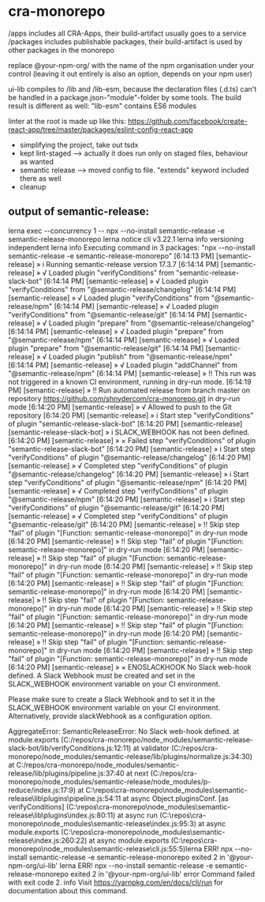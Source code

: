 # cra-monorepo

/apps includes all CRA-Apps, their build-artifact usually goes to a service
/packages includes publishable packages, their build-artifact is used by other packages in the monorepo

replace @your-npm-org/ with the name of the npm organisation under your control (leaving it out entirely is also an option, depends on your npm user)

ui-lib compiles to /lib and /lib-esm, because the declaration files (.d.ts) can't be handled in a package.json-"module"-folder by some tools. The build result is different as well: "lib-esm" contains ES6 modules

linter at the root is made up like this:
https://github.com/facebook/create-react-app/tree/master/packages/eslint-config-react-app

- simplifying the project, take out tsdx
- kept lint-staged --> actually it does run only on staged files, behaviour as wanted
- semantic release --> moved config to file. "extends" keyword included there as well
- cleanup

## output of semantic-release:

lerna exec --concurrency 1 -- npx --no-install semantic-release -e semantic-release-monorepo
lerna notice cli v3.22.1
lerna info versioning independent
lerna info Executing command in 3 packages: "npx --no-install semantic-release -e semantic-release-monorepo"
[6:14:13 PM] [semantic-release] » i Running semantic-release version 17.3.7
[6:14:14 PM] [semantic-release] » √ Loaded plugin "verifyConditions" from "semantic-release-slack-bot"
[6:14:14 PM] [semantic-release] » √ Loaded plugin "verifyConditions" from "@semantic-release/changelog"
[6:14:14 PM] [semantic-release] » √ Loaded plugin "verifyConditions" from "@semantic-release/npm"
[6:14:14 PM] [semantic-release] » √ Loaded plugin "verifyConditions" from "@semantic-release/git"
[6:14:14 PM] [semantic-release] » √ Loaded plugin "prepare" from "@semantic-release/changelog"
[6:14:14 PM] [semantic-release] » √ Loaded plugin "prepare" from "@semantic-release/npm"
[6:14:14 PM] [semantic-release] » √ Loaded plugin "prepare" from "@semantic-release/git"
[6:14:14 PM] [semantic-release] » √ Loaded plugin "publish" from "@semantic-release/npm"
[6:14:14 PM] [semantic-release] » √ Loaded plugin "addChannel" from "@semantic-release/npm"
[6:14:14 PM] [semantic-release] » ‼ This run was not triggered in a known CI environment, running in dry-run mode.
[6:14:19 PM] [semantic-release] » ‼ Run automated release from branch master on repository https://github.com/shnydercom/cra-monorepo.git in dry-run mode
[6:14:20 PM] [semantic-release] » √ Allowed to push to the Git repository
[6:14:20 PM] [semantic-release] » i Start step "verifyConditions" of plugin "semantic-release-slack-bot"
[6:14:20 PM] [semantic-release] [semantic-release-slack-bot] » i SLACK_WEBHOOK has not been defined.
[6:14:20 PM] [semantic-release] » × Failed step "verifyConditions" of plugin "semantic-release-slack-bot"
[6:14:20 PM] [semantic-release] » i Start step "verifyConditions" of plugin "@semantic-release/changelog"
[6:14:20 PM] [semantic-release] » √ Completed step "verifyConditions" of plugin "@semantic-release/changelog"
[6:14:20 PM] [semantic-release] » i Start step "verifyConditions" of plugin "@semantic-release/npm"
[6:14:20 PM] [semantic-release] » √ Completed step "verifyConditions" of plugin "@semantic-release/npm"
[6:14:20 PM] [semantic-release] » i Start step "verifyConditions" of plugin "@semantic-release/git"
[6:14:20 PM] [semantic-release] » √ Completed step "verifyConditions" of plugin "@semantic-release/git"
[6:14:20 PM] [semantic-release] » ‼ Skip step "fail" of plugin "[Function: semantic-release-monorepo]" in dry-run mode
[6:14:20 PM] [semantic-release] » ‼ Skip step "fail" of plugin "[Function: semantic-release-monorepo]" in dry-run mode
[6:14:20 PM] [semantic-release] » ‼ Skip step "fail" of plugin "[Function: semantic-release-monorepo]" in dry-run mode
[6:14:20 PM] [semantic-release] » ‼ Skip step "fail" of plugin "[Function: semantic-release-monorepo]" in dry-run mode
[6:14:20 PM] [semantic-release] » ‼ Skip step "fail" of plugin "[Function: semantic-release-monorepo]" in dry-run mode
[6:14:20 PM] [semantic-release] » ‼ Skip step "fail" of plugin "[Function: semantic-release-monorepo]" in dry-run mode
[6:14:20 PM] [semantic-release] » ‼ Skip step "fail" of plugin "[Function: semantic-release-monorepo]" in dry-run mode
[6:14:20 PM] [semantic-release] » ‼ Skip step "fail" of plugin "[Function: semantic-release-monorepo]" in dry-run mode
[6:14:20 PM] [semantic-release] » ‼ Skip step "fail" of plugin "[Function: semantic-release-monorepo]" in dry-run mode
[6:14:20 PM] [semantic-release] » ‼ Skip step "fail" of plugin "[Function: semantic-release-monorepo]" in dry-run mode
[6:14:20 PM] [semantic-release] » × ENOSLACKHOOK No Slack web-hook defined.
A Slack Webhook must be created and set in the SLACK_WEBHOOK environment variable on your CI environment.

Please make sure to create a Slack Webhook and to set it in the SLACK_WEBHOOK environment variable on your CI environment. Alternatively, provide slackWebhook as a configuration option.

AggregateError:
SemanticReleaseError: No Slack web-hook defined.
at module.exports (C:/repos/cra-monorepo/node_modules/semantic-release-slack-bot/lib/verifyConditions.js:12:11)
at validator (C:/repos/cra-monorepo/node_modules/semantic-release/lib/plugins/normalize.js:34:30)
at C:/repos/cra-monorepo/node_modules/semantic-release/lib/plugins/pipeline.js:37:40
at next (C:/repos/cra-monorepo/node_modules/semantic-release/node_modules/p-reduce/index.js:17:9)
at C:\repos\cra-monorepo\node_modules\semantic-release\lib\plugins\pipeline.js:54:11
at async Object.pluginsConf.<computed> [as verifyConditions] (C:\repos\cra-monorepo\node_modules\semantic-release\lib\plugins\index.js:80:11)
at async run (C:\repos\cra-monorepo\node_modules\semantic-release\index.js:95:3)
at async module.exports (C:\repos\cra-monorepo\node_modules\semantic-release\index.js:260:22)
at async module.exports (C:\repos\cra-monorepo\node_modules\semantic-release\cli.js:55:5)lerna ERR! npx --no-install semantic-release -e semantic-release-monorepo exited 2 in '@your-npm-org/ui-lib'
lerna ERR! npx --no-install semantic-release -e semantic-release-monorepo exited 2 in '@your-npm-org/ui-lib'
error Command failed with exit code 2.
info Visit https://yarnpkg.com/en/docs/cli/run for documentation about this command.
